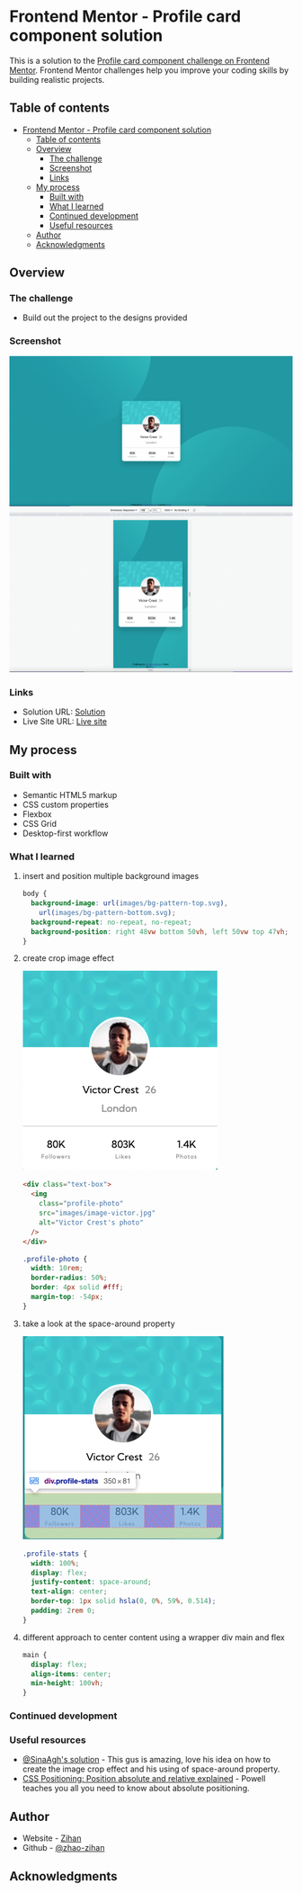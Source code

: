 # Frontend Mentor - Profile card component solution

This is a solution to the [Profile card component challenge on Frontend Mentor](https://www.frontendmentor.io/challenges/profile-card-component-cfArpWshJ). Frontend Mentor challenges help you improve your coding skills by building realistic projects.

## Table of contents

- [Frontend Mentor - Profile card component solution](#frontend-mentor---profile-card-component-solution)
  - [Table of contents](#table-of-contents)
  - [Overview](#overview)
    - [The challenge](#the-challenge)
    - [Screenshot](#screenshot)
    - [Links](#links)
  - [My process](#my-process)
    - [Built with](#built-with)
    - [What I learned](#what-i-learned)
    - [Continued development](#continued-development)
    - [Useful resources](#useful-resources)
  - [Author](#author)
  - [Acknowledgments](#acknowledgments)

## Overview

### The challenge

- Build out the project to the designs provided

### Screenshot

![](markdown-img/2022-07-26-15-36-30.png)
![](markdown-img/2022-07-26-15-37-11.png)

### Links

- Solution URL: [Solution](https://github.com/zhao-zihan/frontend-mentor-practices/tree/main/profile-card-component-main)
- Live Site URL: [Live site](https://profile-card-component-07-26.netlify.app/)

## My process

### Built with

- Semantic HTML5 markup
- CSS custom properties
- Flexbox
- CSS Grid
- Desktop-first workflow

### What I learned

1. insert and position multiple background images

   ```css
   body {
     background-image: url(images/bg-pattern-top.svg),
       url(images/bg-pattern-bottom.svg);
     background-repeat: no-repeat, no-repeat;
     background-position: right 48vw bottom 50vh, left 50vw top 47vh;
   }
   ```

2. create crop image effect

   ![](markdown-img/2022-07-26-15-42-28.png)

   ```html
   <div class="text-box">
     <img
       class="profile-photo"
       src="images/image-victor.jpg"
       alt="Victor Crest's photo"
     />
   </div>
   ```

   ```css
   .profile-photo {
     width: 10rem;
     border-radius: 50%;
     border: 4px solid #fff;
     margin-top: -54px;
   }
   ```

3. take a look at the space-around property

   ![](markdown-img/2022-07-26-15-46-23.png)

   ```css
   .profile-stats {
     width: 100%;
     display: flex;
     justify-content: space-around;
     text-align: center;
     border-top: 1px solid hsla(0, 0%, 59%, 0.514);
     padding: 2rem 0;
   }
   ```

4. different approach to center content using a wrapper div main and flex
   ```css
   main {
     display: flex;
     align-items: center;
     min-height: 100vh;
   }
   ```

### Continued development

### Useful resources

- [@SinaAgh's solution](https://github.com/SinaAgh/Profilecard) - This gus is amazing, love his idea on how to create the image crop effect and his using of space-around property.
- [CSS Positioning: Position absolute and relative explained](https://www.youtube.com/watch?v=P6UgYq3J3Qs) - Powell teaches you all you need to know about absolute positioning.

## Author

- Website - [Zihan](https://profile-card-component-07-26.netlify.app/)
- Github - [@zhao-zihan](https://github.com/zhao-zihan)

## Acknowledgments
